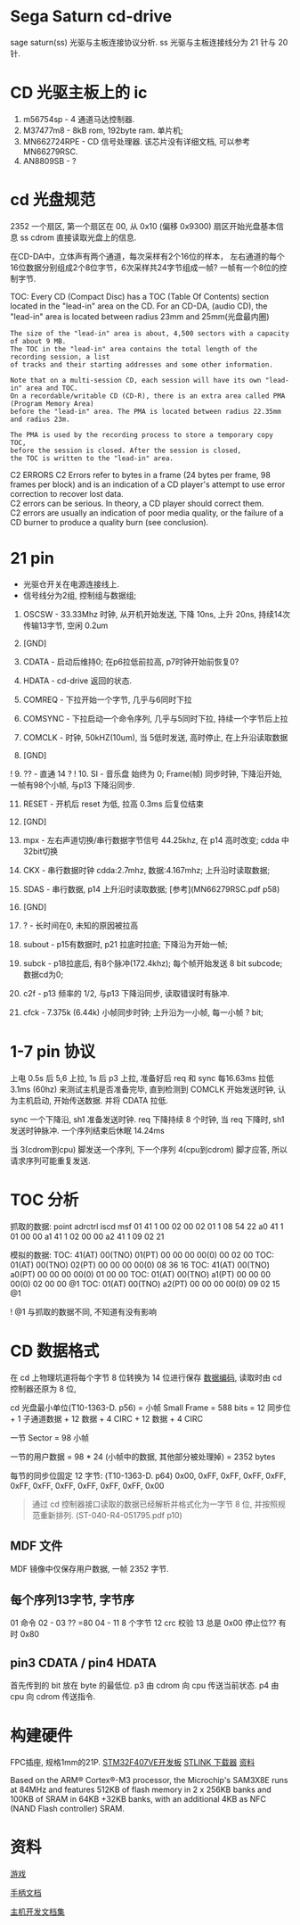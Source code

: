 # Sega Saturn cd-drive

sage saturn(ss) 光驱与主板连接协议分析.
ss 光驱与主板连接线分为 21 针与 20 针.


# CD 光驱主板上的 ic

1. m56754sp     - 4 通道马达控制器.
2. M37477m8     - 8kB rom, 192byte ram. 单片机;
3. MN662724RPE  - CD 信号处理器. 该芯片没有详细文档, 可以参考 MN66279RSC.
4. AN8809SB     - ?


# cd 光盘规范

2352  一个扇区, 第一个扇区在 00, 从 0x10 (偏移 0x9300) 扇区开始光盘基本信息
ss cdrom 直接读取光盘上的信息.

在CD-DA中，立体声有两个通道，每次采样有2个16位的样本，
左右通道的每个16位数据分别组成2个8位字节，6次采样共24字节组成一帧?
一帧有一个8位的控制字节.

TOC: 
    Every CD (Compact Disc) has a TOC (Table Of Contents) section located 
    in the "lead-in" area on the CD. For an CD-DA, (audio CD), the "lead-in" area 
    is located between radius 23mm and 25mm(光盘最内圈)

    The size of the "lead-in" area is about, 4,500 sectors with a capacity of about 9 MB.
    The TOC in the "lead-in" area contains the total length of the recording session, a list 
    of tracks and their starting addresses and some other information.

    Note that on a multi-session CD, each session will have its own "lead-in" area and TOC.
    On a recordable/writable CD (CD-R), there is an extra area called PMA (Program Memory Area)
    before the "lead-in" area. The PMA is located between radius 22.35mm and radius 23m.

    The PMA is used by the recording process to store a temporary copy TOC, 
    before the session is closed. After the session is closed, 
    the TOC is written to the "lead-in" area.
    
C2 ERRORS
    C2 Errors refer to bytes in a frame (24 bytes per frame, 98 frames per block) and is an 
    indication of a CD player's attempt to use error correction to recover lost data.  
    C2 errors can be serious.  In theory, a CD player should correct them.   
    C2 errors are usually an indication of poor media quality, 
    or the failure of a CD burner to produce a quality burn (see conclusion).


# 21 pin

* 光驱仓开关在电源连接线上.
* 信号线分为2组, 控制组与数据组; 


1. OSCSW    - 33.33Mhz 时钟, 从开机开始发送, 下降 10ns, 上升 20ns, 持续14次传输13字节, 空闲 0.2um
2. [GND]

3. CDATA    - 启动后维持0; 在p6拉低前拉高, p7时钟开始前恢复0?
4. HDATA    - cd-drive 返回的状态.
5. COMREQ   - 下拉开始一个字节, 几乎与6同时下拉
6. COMSYNC  - 下拉启动一个命令序列, 几乎与5同时下拉, 持续一个字节后上拉
7. COMCLK   - 时钟, 50kHZ(10um), 当 5低时发送, 高时停止, 在上升沿读取数据
8. [GND]

! 9.  ??    - 直通 14 ?
! 10. SI    - 音乐盘 始终为 0; Frame(帧) 同步时钟, 下降沿开始, 一帧有98个小帧, 与p13 下降沿同步.

11. RESET   - 开机后 reset 为低, 拉高 0.3ms 后复位结束
12. [GND]
13. mpx     - 左右声道切换/串行数据字节信号 44.25khz, 在 p14 高时改变; cdda 中32bit切换
14. CKX     - 串行数据时钟 cdda:2.7mhz, 数据:4.167mhz; 上升沿时读取数据;
15. SDAS    - 串行数据, p14 上升沿时读取数据; [参考](MN66279RSC.pdf p58)
16. [GND]

17. ?       - 长时间在0, 未知的原因被拉高
18. subout  - p15有数据时, p21 拉底时拉底; 下降沿为开始一帧;
19. subck   - p18拉底后, 有8个脉冲(172.4khz); 每个帧开始发送 8 bit subcode; 数据cd为0;
20. c2f     - p13 频率的 1/2, 与p13 下降沿同步, 读取错误时有脉冲.
21. cfck    - 7.375k (6.44k) 小帧同步时钟; 上升沿为一小帧, 每一小帧 ? bit;


# 1-7 pin 协议

上电 0.5s 后 5,6 上拉, 1s 后 p3 上拉,
准备好后 req 和 sync 每16.63ms 拉低3.1ms (60hz) 来测试主机是否准备完毕,
直到检测到 COMCLK 开始发送时钟, 认为主机启动, 开始传送数据. 并将 CDATA 拉低.

sync 一个下降沿, sh1 准备发送时钟.
req 下降持续 8 个时钟, 当 req 下降时, sh1 发送时钟脉冲.
一个序列结束后休眠 14.24ms

当 3(cdrom到cpu) 脚发送一个序列, 下一个序列 4(cpu到cdrom) 脚才应答, 
所以请求序列可能重复发送.


# TOC 分析

抓取的数据:
point    adrctrl     iscd      msf
01        41          1        00 02 00
02        01          1        08 54 22
a0        41          1        01 00 00
a1        41          1        02 00 00
a2        41          1        09 02 21

模拟的数据:
TOC: 41(AT) 00(TNO) 01(PT)  00 00 00 00(0) 00 02 00
TOC: 01(AT) 00(TNO) 02(PT)  00 00 00 00(0) 08 36 16
TOC: 41(AT) 00(TNO) a0(PT)  00 00 00 00(0) 01 00 00
TOC: 01(AT) 00(TNO) a1(PT)  00 00 00 00(0) 02 00 00 @1
TOC: 01(AT) 00(TNO) a2(PT)  00 00 00 00(0) 09 02 15 @1

! @1 与抓取的数据不同, 不知道有没有影响


# CD 数据格式

在 cd 上物理坑道将每个字节 8 位转换为 14 位进行保存 
[数据编码](https://en.wikipedia.org/wiki/Compact_Disc_Digital_Audio#Technical_specifications), 
读取时由 cd 控制器还原为 8 位,

cd 光盘最小单位(T10-1363-D. p56) = 小帧 Small Frame = 588 bits 
	= 12 同步位 + 1 子通道数据 + 12 数据 + 4 CIRC + 12 数据 + 4 CIRC

一节 Sector = 98 小帧

一节的用户数据 = 98 * 24 (小帧中的数据, 其他部分被处理掉) = 2352 bytes

每节的同步位固定 12 字节:  (T10-1363-D. p64)
0x00, 0xFF, 0xFF, 0xFF, 0xFF, 0xFF, 0xFF, 0xFF, 0xFF, 0xFF, 0xFF, 0x00

> 通过 cd 控制器接口读取的数据已经解析并格式化为一字节 8 位, 
> 并按照规范重新排列. (ST-040-R4-051795.pdf p10)

## MDF 文件

MDF 镜像中仅保存用户数据, 一帧 2352 字节.


## 每个序列13字节, 字节序

01        命令
02 - 03   ?? =80
04 - 11 	8 个字节
12      	crc 校验
13      	总是 0x00 停止位?? 有时 0x80


## pin3 CDATA / pin4 HDATA

首先传到的 bit 放在 byte 的最低位.
p3 由 cdrom 向 cpu 传送当前状态.
p4 由 cpu 向 cdrom 传送指令.


# 构建硬件 

FPC插座, 规格1mm的21P.
[STM32F407VE开发板](https://item.taobao.com/item.htm?spm=a210c.1.0.0.5fd9c1c6eq8jZz&id=547663814938)
[STLINK 下载器](https://item.taobao.com/item.htm?spm=2013.1.0.0.959eebeq9yEsT&id=21968259936)
[资料](http://pan.baidu.com/s/1hsl3Rpi#list/path=%2F)

Based on the ARM® Cortex®-M3 processor, the Microchip's SAM3X8E runs at 84MHz 
and features 512KB of flash memory in 2 x 256KB banks and 100KB of SRAM in 
64KB +32KB banks, with an additional 4KB as NFC (NAND Flash controller) SRAM.


# 资料

[游戏](https://shop33762426.taobao.com/category-1032036304.htm?spm=a1z10.5-c.w4002-2168085120.103.dS8J73&_ksTS=1497180742372_218&callback=jsonp219&mid=w-2168085120-0&wid=2168085120&path=%2Fcategory-1032036304.htm&search=y&parentCatId=1032033745&parentCatName=%CA%C0%BC%CESEGA&catName=%C8%D5%B0%E6%CD%C1%D0%C7SS%D3%CE%CF%B7&catId=1032036304&pageNo=5#anchor)

[手柄文档](http://www.gamesx.com/controldata/saturn.htm)

[主机开发文档集](https://segaretro.org/Sega_DTS_Saturn_official_documentation)